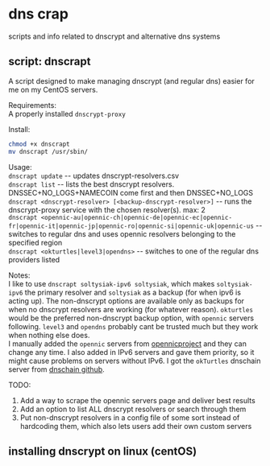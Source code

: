# dns crap
scripts and info related to dnscrypt and alternative dns systems

## script: dnscrapt
A script designed to make managing dnscrypt (and regular dns) easier for me on my CentOS servers.

Requirements:  
A properly installed `dnscrypt-proxy`

Install:
```sh
chmod +x dnscrapt
mv dnscrapt /usr/sbin/
```

Usage:  
`dnscrapt update` -- updates dnscrypt-resolvers.csv  
`dnscrapt list` -- lists the best dnscrypt resolvers. DNSSEC+NO\_LOGS+NAMECOIN come first and then DNSSEC+NO_LOGS  
`dnscrapt <dnscrypt-resolver> [<backup-dnscrypt-resolver>]` -- runs the dnscrypt-proxy service with the chosen resolver(s). max: 2  
`dnscrapt <opennic-au|opennic-ch|opennic-de|opennic-ec|opennic-fr|opennic-it|opennic-jp|opennic-ro|opennic-si|opennic-uk|opennic-us` -- switches to regular dns and uses opennic resolvers belonging to the specified region  
`dnscrapt <okturtles|level3|opendns>` -- switches to one of the regular dns providers listed  

Notes:  
I like to use `dnscrapt soltysiak-ipv6 soltysiak`, which makes `soltysiak-ipv6` the primary resolver and `soltysiak` as a backup (for when ipv6 is acting up). The non-dnscrypt options are available only as backups for when no dnscrypt resolvers are working (for whatever reason). `okturtles` would be the preferred non-dnscrypt backup option, with `opennic` servers following. `level3` and `opendns` probably cant be trusted much but they work when nothing else does.  
I manually added the `opennic` servers from [opennicproject](https://servers.opennicproject.org/) and they can change any time. I also added in IPv6 servers and gave them priority, so it might cause problems on servers without IPv6. I got the `okTurtles` dnschain server from [dnschain github](https://github.com/okTurtles/dnschain/blob/master/docs/How-do-I-use-it.md#Servers). 

TODO:  
1. Add a way to scrape the opennic servers page and deliver best results
2. Add an option to list ALL dnscrypt resolvers or search through them
3. Put non-dnscrypt resolvers in a config file of some sort instead of hardcoding them, which also lets users add their own custom servers

## installing dnscrypt on linux (centOS)
